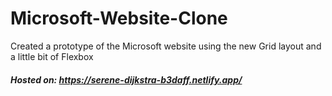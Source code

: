# Microsoft-Website-Clone
Created a prototype of the Microsoft website using the new Grid layout and a little bit of Flexbox

##### Hosted on: https://serene-dijkstra-b3daff.netlify.app/
